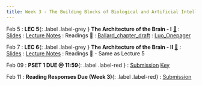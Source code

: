 ```yaml
---
title: Week 3 - The Building Blocks of Biological and Artificial Intelligence (Cont'd)
---
```


Feb 5
: **LEC 5**{: .label .label-grey } **The Architecture of the Brain - I** [🎥](https://harvard.hosted.panopto.com/Panopto/Pages/Viewer.aspx?id=3b286fa5-bcbe-4be7-bbfb-b0ff015229be)
     : [Slides](https://canvas.harvard.edu/files/19338113/download?download_frd=1)
: [Lecture Notes](https://canvas.harvard.edu/files/19356269/download?download_frd=1)
: Readings 📖 
: [Ballard_chapter_draft](https://canvas.harvard.edu/files/19333057/download?download_frd=1)
: [Luo_Onepager](https://canvas.harvard.edu/files/19333059/download?download_frd=1)

Feb 7
:  **LEC 6**{: .label .label-grey } **The Architecture of the Brain - II** [🎥](https://harvard.hosted.panopto.com/Panopto/Pages/Viewer.aspx?id=acea6803-cb31-4842-9ed8-b0ff015229e5)
     : [Slides](https://canvas.harvard.edu/files/19357522/download?download_frd=1)
: [Lecture Notes](https://canvas.harvard.edu/files/19383991/download?download_frd=1)
: Readings 📖 - Same as Lecture 5


Feb 09
:  **PSET 1 DUE @ 11:59**{: .label .label-red } 
    : [Submission](https://canvas.harvard.edu/courses/129605/assignments/794046) [Key](https://canvas.harvard.edu/files/19517063/download?download_frd=1)

Feb 11
: **Reading Responses Due (Week 3)**{: .label .label-red}
     : [Submission](https://canvas.harvard.edu/courses/129605/assignments/794072)
